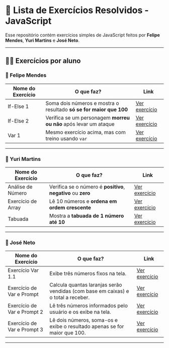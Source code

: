 # 📘 Lista de Exercícios Resolvidos - JavaScript

Esse repositório contém exercícios simples de JavaScript feitos por **Felipe Mendes**, **Yuri Martins** e **José Neto**.  

---

## 👨‍🏫 Exercícios por aluno

### 👦 Felipe Mendes

| Nome do Exercício | O que faz? | Link |
|-------------------|------------|------|
| If-Else 1 | Soma dois números e mostra o resultado **só se for maior que 100** | [Ver exercício](./exercicios/exercicio%20if-else%201.js) |
| If-Else 2 | Verifica se um personagem **morreu ou não** após levar um ataque | [Ver exercício](./exercicios/exercicio%20if-else%202.js) |
| Var 1 | Mesmo exercício acima, mas com treino usando `var` | [Ver exercício](./exercicios/exercicio%20var%201.js) |

---

### 👦 Yuri Martins

| Nome do Exercício | O que faz? | Link |
|-------------------|------------|------|
| Análise de Número | Verifica se o número é **positivo**, **negativo** ou **zero** | [Ver exercício](./exercicios/Análise%20de%20número.js) |
| Exercício de Array | Lê 10 números e **ordena em ordem crescente** | [Ver exercício](./exercicios/Exercício%20de%20Array.js) |
| Tabuada | Mostra a **tabuada de 1 número até 10** | [Ver exercício](./exercicios/Exercício%20de%20tabuada.js) |

---

### 👦 José Neto

| Nome do Exercício            | O que faz?                                                                 | Link |
|-----------------------------|------------------------------------------------------------------------------|------|
| Exercício Var 1.1           | Exibe três números fixos na tela.                                           | [Ver exercício](./exercicios/Exercício%20Var%201.1.js) |
| Exercício de Var e Prompt   | Calcula quantas laranjas serão vendidas (com base em caixas) e o total a receber. | [Ver exercício](./exercicios/Exercicio%20de%20Var%20e%20Prompt.js) |
| Exercício de Var e Prompt 2 | Lê três números informados pelo usuário e os exibe na tela.                 | [Ver exercício](./exercicios/Exercicio%20de%20Var%20e%20Prompt%202.js) |
| Exercício de Var e Prompt 3 | Lê dois números, soma-os e exibe o resultado apenas se for maior que 100.   | [Ver exercício](./exercicios/Exercicio%20de%20Var%20e%20Prompt%203.js) |


---
